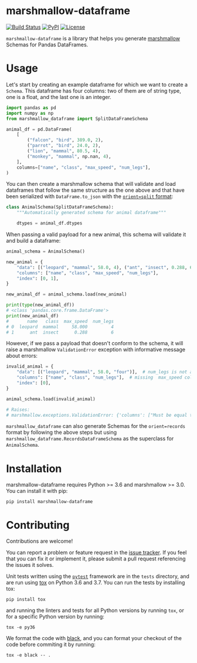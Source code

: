 # marshmallow-dataframe

[![Build Status](https://travis-ci.org/zblz/marshmallow-dataframe.svg?branch=master)](https://travis-ci.org/zblz/marshmallow-dataframe)
[![PyPI](https://img.shields.io/pypi/v/marshmallow-dataframe.svg)](https://pypi.org/project/marshmallow-dataframe/)
[![License](https://img.shields.io/github/license/zblz/marshmallow-dataframe.svg)](https://github.com/zblz/marshmallow-dataframe/blob/master/LICENSE)

`marshmallow-dataframe` is a library that helps you generate
[marshmallow](https://marshmallow.readthedocs.io/) Schemas for Pandas
DataFrames.

# Usage

Let's start by creating an example dataframe for which we want to create a
`Schema`. This dataframe has four columns: two of them are of string type, one
is a float, and the last one is an integer.

```python
import pandas as pd
import numpy as np
from marshmallow_dataframe import SplitDataFrameSchema

animal_df = pd.DataFrame(
    [
        ("falcon", "bird", 389.0, 2),
        ("parrot", "bird", 24.0, 2),
        ("lion", "mammal", 80.5, 4),
        ("monkey", "mammal", np.nan, 4),
    ],
    columns=["name", "class", "max_speed", "num_legs"],
)
```

You can then create a marshmallow schema that will validate and load dataframes
that follow the same structure as the one above and that have been serialized
with `DataFrame.to_json` with the [`orient=split`
format](https://pandas.pydata.org/pandas-docs/stable/reference/api/pandas.DataFrame.to_json.html#pandas.DataFrame.to_json):

```python
class AnimalSchema(SplitDataFrameSchema):
    """Automatically generated schema for animal dataframe"""

    dtypes = animal_df.dtypes
```

When passing a valid payload for a new animal, this schema will validate it and
build a dataframe:

```python
animal_schema = AnimalSchema()

new_animal = {
    "data": [("leopard", "mammal", 58.0, 4), ("ant", "insect", 0.288, 6)],
    "columns": ["name", "class", "max_speed", "num_legs"],
    "index": [0, 1],
}

new_animal_df = animal_schema.load(new_animal)

print(type(new_animal_df))
# <class 'pandas.core.frame.DataFrame'>
print(new_animal_df)
#       name   class  max_speed  num_legs
# 0  leopard  mammal     58.000         4
# 1      ant  insect      0.288         6
```

However, if we pass a payload that doesn't conform to the schema, it will raise
a marshmallow `ValidationError` exception with informative message about errors:

```python
invalid_animal = {
    "data": [("leopard", "mammal", 58.0, "four")],  # num_legs is not an int
    "columns": ["name", "class", "num_legs"],  # missing  max_speed column
    "index": [0],
}

animal_schema.load(invalid_animal)

# Raises:
# marshmallow.exceptions.ValidationError: {'columns': ["Must be equal to ['name', 'class', 'max_speed', 'num_legs']."], 'data': {0: {3: ['Not a valid integer.']}}}
```

`marshmallow_dataframe` can also generate Schemas for the `orient=records`
format by following the above steps but using
`marshmallow_dataframe.RecordsDataFrameSchema` as the superclass for
`AnimalSchema`.

# Installation

marshmallow-dataframe requires Python >= 3.6 and marshmallow >= 3.0. You can
install it with pip:

```
pip install marshmallow-dataframe
```

# Contributing

Contributions are welcome!

You can report a problem or feature request in the [issue
tracker](https://github.com/zblz/marshmallow-dataframe/issues). If you feel that
you can fix it or implement it, please submit a pull request referencing the
issues it solves.

Unit tests written using the [`pytest`](https://pytest.org) framework are in the
`tests` directory, and are run using
[tox](https://tox.readthedocs.io/en/latest/) on Python 3.6 and 3.7. You can run
the tests by installing tox:
```
pip install tox
```
and running the linters and tests for all Python versions by running `tox`, or
for a specific Python version by running:
```
tox -e py36
```

We format the code with [black](https://github.com/python/black), and you can
format your checkout of the code before commiting it by running:
```
tox -e black -- .
```
